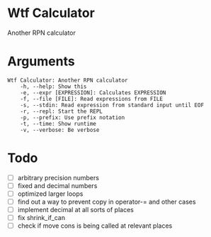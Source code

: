 # Wtf Calculator
Another RPN calculator

# Arguments
```
Wtf Calculator: Another RPN calculator
	-h, --help: Show this
	-e, --expr [EXPRESSION]: Calculates EXPRESSION
	-f, --file [FILE]: Read expressions from FILE
	-s, --stdin: Read expression from standard input until EOF
	-r, --repl: Start the REPL
	-p, --prefix: Use prefix notation
	-t, --time: Show runtime
	-v, --verbose: Be verbose
```

# Todo
- [ ] arbitrary precision numbers
- [ ] fixed and decimal numbers
- [ ] optimized larger loops
- [ ] find out a way to prevent copy in operator-= and other cases
- [ ] implement decimal at all sorts of places
- [ ] fix shrink_if_can
- [ ] check if move cons is being called at relevant places